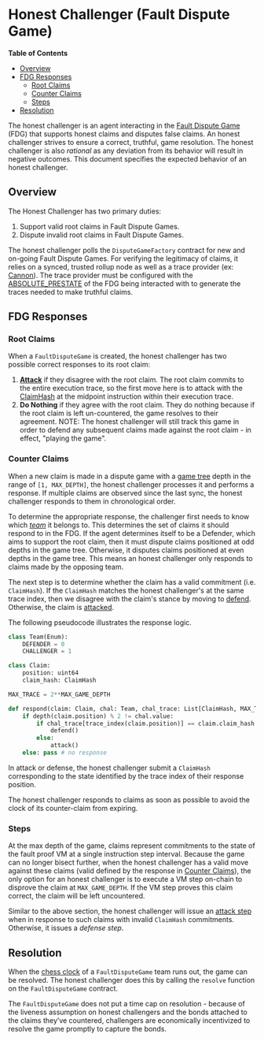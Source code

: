 # Honest Challenger (Fault Dispute Game)

<!-- START doctoc generated TOC please keep comment here to allow auto update -->
<!-- DON'T EDIT THIS SECTION, INSTEAD RE-RUN doctoc TO UPDATE -->
**Table of Contents**

- [Overview](#overview)
- [FDG Responses](#fdg-responses)
  - [Root Claims](#root-claims)
  - [Counter Claims](#counter-claims)
  - [Steps](#steps)
- [Resolution](#resolution)

<!-- END doctoc generated TOC please keep comment here to allow auto update -->

The honest challenger is an agent interacting in the [Fault Dispute Game](./fault-dispute-game.md)
(FDG) that supports honest claims and disputes false claims.
An honest challenger strives to ensure a correct, truthful, game resolution.
The honest challenger is also _rational_ as any deviation from its behavior will result in
negative outcomes.
This document specifies the expected behavior of an honest challenger.

## Overview

The Honest Challenger has two primary duties:

1. Support valid root claims in Fault Dispute Games.
2. Dispute invalid root claims in Fault Dispute Games.

The honest challenger polls the `DisputeGameFactory` contract for new and on-going Fault
Dispute Games.
For verifying the legitimacy of claims, it relies on a synced, trusted rollup node
as well as a trace provider (ex: [Cannon](./cannon-fault-proof-vm.md)).
The trace provider must be configured with the [ABSOLUTE_PRESTATE](./fault-dispute-game.md#execution-trace)
of the FDG being interacted with to generate the traces needed to make truthful claims.

## FDG Responses

### Root Claims

When a `FaultDisputeGame` is created, the honest challenger has two possible correct responses
to its root claim:

1. [**Attack**](./fault-dispute-game.md#attack) if they disagree with the root claim.
The root claim commits to the entire execution trace, so the first move here is to
attack with the [ClaimHash](./fault-dispute-game.md#claims) at the midpoint
instruction within their execution trace.
2. **Do Nothing** if they agree with the root claim. They do nothing because if the root
claim is left un-countered, the game resolves to their agreement.
NOTE: The honest challenger will still track this game in order to defend any subsequent
claims made against the root claim - in effect, "playing the game".

### Counter Claims

When a new claim is made in a dispute game with a [game tree](./fault-dispute-game.md#game-tree)
depth in the range of `[1, MAX_DEPTH]`, the honest challenger processes it and performs
a response. If multiple claims are observed since the last sync,
the honest challenger responds to them in chronological order.

To determine the appropriate response, the challenger first needs to know which
[_team_](./fault-dispute-game.md#team-dynamics) it belongs to.
This determines the set of claims it should respond to in the FDG.
If the agent determines itself to be a Defender, which aims to support the root claim,
then it must dispute claims positioned at odd depths in the game tree.
Otherwise, it disputes claims positioned at even depths in the game tree.
This means an honest challenger only responds to claims made by the opposing team.

The next step is to determine whether the claim has a valid commitment (i.e. `ClaimHash`).
If the `ClaimHash` matches the honest challenger's at the same trace index, then we
disagree with the claim's stance by moving to [defend](./fault-dispute-game.md#defend).
Otherwise, the claim is [attacked](./fault-dispute-game.md#attack).

The following pseudocode illustrates the response logic.

```python
class Team(Enum):
    DEFENDER = 0
    CHALLENGER = 1

class Claim:
    position: uint64
    claim_hash: ClaimHash

MAX_TRACE = 2**MAX_GAME_DEPTH

def respond(claim: Claim, chal: Team, chal_trace: List[ClaimHash, MAX_TRACE]):
    if depth(claim.position) % 2 != chal.value:
        if chal_trace[trace_index(claim.position)] == claim.claim_hash:
            defend()
        else:
            attack()
    else: pass # no response
```

In attack or defense, the honest challenger submit a `ClaimHash` corresponding to the
state identified by the trace index of their response position.

The honest challenger responds to claims as soon as possible to avoid the clock of its
counter-claim from expiring.

### Steps

At the max depth of the game, claims represent commitments to the state of the fault proof VM
at a single instruction step interval.
Because the game can no longer bisect further, when the honest challenger has a valid move
against these claims (valid defined by the response in [Counter Claims](#counter-claims)),
the only option for an honest challenger is to execute a VM step on-chain to disprove the claim at `MAX_GAME_DEPTH`.
If the VM step proves this claim correct, the claim will be left uncountered.

Similar to the above section, the honest challenger will issue an
[attack step](./fault-dispute-game.md#step-types) when in response to such claims with
invalid `ClaimHash` commitments. Otherwise, it issues a _defense step_.

## Resolution

When the [chess clock](./fault-dispute-game.md#game-clock) of a `FaultDisputeGame` team
runs out, the game can be resolved.
The honest challenger does this by calling the `resolve` function on the
`FaultDisputeGame` contract.

The `FaultDisputeGame` does not put a time cap on resolution - because of the liveness
assumption on honest challengers and the bonds attached to the claims they’ve countered,
challengers are economically incentivized to resolve the game promptly to capture the bonds.
